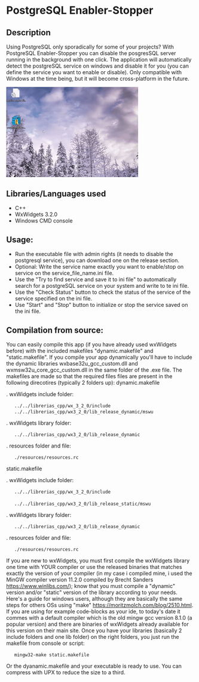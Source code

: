 
# PostgreSQL Enabler-Stopper

## Description
Using PostgreSQL only sporadically for some of your projects? With PostgreSQL Enabler-Stopper you can disable the posgresSQL server running in the background with one click.
The application will automatically detect the postgreSQL service on windows and disable it for you (you can define the service you want to enable or disable).
Only compatible with Windows at the time being, but it will become cross-platform in the future.
<!-- ![screen-gif](./prueba_rando_creator.gif) -->
<!-- <img src="https://github.com/aguxone/agux_random_file_creator/blob/gif_storage/prueba_rando_creator.gif?raw=true" alt="agxu_rfc_gif" width="60%" height="40%"> -->
<img src="https://github.com/aguxone/postgresql_enabler_stopper/blob/gif-storage-branch/500x341_15fps.gif?raw=true" alt="postgresql_es_gif" width="70%" height="40%">
<!-- <video src='https://user-images.githubusercontent.com/98858551/174418629-481619d3-27ed-48c0-b952-05b6239417b3.mp4'; width="100"; height="100"></video> -->
<!-- https://user-images.githubusercontent.com/98858551/174418629-481619d3-27ed-48c0-b952-05b6239417b3.mp4 -->
<!-- <video  style="display:block; width:10%; height:auto;" autoplay controls loop="loop">
       <source src=https://user-images.githubusercontent.com/98858551/174418629-481619d3-27ed-48c0-b952-05b6239417b3.mp4 type="video/mp4" />
</video> -->
<!-- <div style="width:100px ; height:100px>
       <video src='https://user-images.githubusercontent.com/98858551/174418629-481619d3-27ed-48c0-b952-05b6239417b3.mp4'></video>
<div/> -->

## Libraries/Languages used
- C++
- WxWidgets 3.2.0
- Windows CMD console

## Usage:
- Run the executable file with admin rights (it needs to disable the postgresql service), you can download one on the release section.
- Optional: Write the service name exactly you want to enable/stop on service on the service_file_name.ini file.
- Use the "Try to find service and save it to ini file" to automatically search for a postgreSQL service on your system and write to te ini file.
- Use the "Check Status" button to check the status of the service of the service specified on the ini file.
- Use "Start" and "Stop" button to initialize or stop the service saved on the ini file.

## Compilation from source:
You can easily compile this app (if you have already used wxWidgets before) with the included makefiles "dynamic.makefile" and "static.makefile". If you compile your app dynamically you'll have to include the dynamic libraries wxbase32u_gcc_custom.dll and wxmsw32u_core_gcc_custom.dll in the same folder of the .exe file.
The makefiles are made so that the required files files are present in the following direcotires (typically 2 folders up):
dynamic.makefile

. wxWidgets include folder:

       ../../librerias_cpp/wx_3_2_0/include
       ../../librerias_cpp/wx3_2_0/lib_release_dynamic/mswu
       
. wxWidgets library folder:

       ../../librerias_cpp/wx3_2_0/lib_release_dynamic
       
. resources folder and file:

       ./resources/resources.rc

static.makefile

. wxWidgets include folder:

       ../../librerias_cpp/wx_3_2_0/include
       
       ../../librerias_cpp/wx3_2_0/lib_release_static/mswu
       
. wxWidgets library folder:

       ../../librerias_cpp/wx3_2_0/lib_release_dynamic
       
. resources folder and file:

       ./resources/resources.rc


If you are new to wxWidgets, you must first compile the wxWidgets library one time with YOUR compiler or use the released binaries that matches exactly the version of your compiler (in my case i compiled mine, i used the MinGW compiler version 11.2.0 compiled by Brecht Sanders https://www.winlibs.com/); know that you must compile a "dynamic" version and/or "static" version of the library according to your needs. Here's a guide for windows users, although they are basically the same steps for others OSs using "make" https://moritzmolch.com/blog/2510.html. If you are using for example code-blocks as your ide, to today's date it commes with a default compiler which is the old mingw gcc version 8.1.0 (a popular version) and there are binaries of wxWidgets already available for this version on their main site.
Once you have your libraries (basically 2 include folders and one lib folder) on the right folders, you just run the makefile from console or script:

       mingw32-make static.makefile

Or the dyanamic.makefile and your executable is ready to use.
You can compress with UPX to reduce the size to a third.
